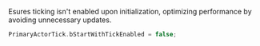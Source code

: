 Esures ticking isn't enabled upon initialization, optimizing performance by avoiding unnecessary updates.

```cpp
PrimaryActorTick.bStartWithTickEnabled = false;
```